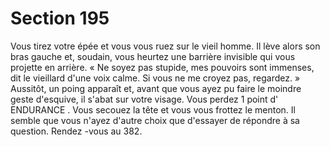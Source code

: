 # Section 195

Vous tirez votre épée et vous vous ruez sur le vieil homme. Il lève alors son bras gauche
et, soudain, vous heurtez une barrière invisible qui vous projette en arrière. «  Ne soyez
pas stupide, mes pouvoirs sont immenses, dit le vieillard d'une voix calme. Si vous ne me
croyez pas, regardez.  » Aussitôt, un poing apparaît et, avant que vous ayez pu faire le
moindre geste d'esquive, il  s'abat sur votre visage. Vous perdez 1 point d' ENDURANCE . Vous
secouez la tête et vous vous frottez le menton. Il semble que vous n'ayez d'autre choix
que d'essayer de répondre à sa question. Rendez -vous au 382.
